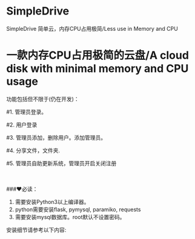 # SimpleDrive
SimpleDrive 简单云，内存CPU占用极简/Less use in Memory and CPU

# 一款内存CPU占用极简的云盘/A cloud disk with minimal memory and CPU usage


<p>功能包括但不限于(仍在开发)：</p>





#1. 管理员登录。

#2. 用户登录

#3. 管理员添加，删除用户。添加管理员。

#4. 分享文件，文件夹.

#5. 管理员自助更新系统，管理员开启关闭注册
<br><br><br>






<p>###❤必读：</p>




1. 需要安装Python3以上编译器。
2. python需要安装flask, pymysql, paramiko, requests
3. 需要安装mysql数据库。root默认不设置密码。

安装细节请参考以下内容:


